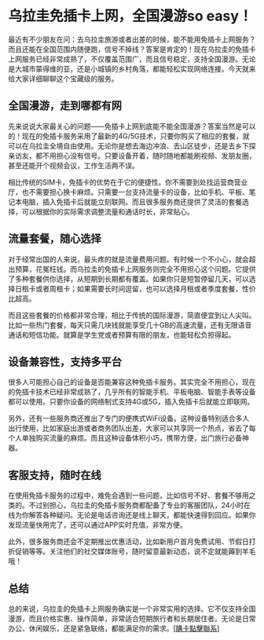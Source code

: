 # 乌拉圭免插卡上网，全国漫游so easy！

最近有不少朋友在问：去乌拉圭旅游或者出差的时候，能不能用免插卡上网服务？而且还能在全国范围内随便跑，信号不掉线？答案是肯定的！现在乌拉圭的免插卡上网服务已经非常成熟了，不仅覆盖范围广，而且信号稳定，支持全国漫游。无论是大城市蒙得维的亚，还是小城镇的乡村角落，都能轻松实现网络连接。今天就来给大家详细聊聊这个宝藏级的服务。

## 全国漫游，走到哪都有网

先来说说大家最关心的问题——免插卡上网到底能不能全国漫游？答案当然是可以的！现在的免插卡服务采用了最新的4G/5G技术，只要你购买了相应的套餐，就可以在乌拉圭全境自由使用。无论你是想去海边冲浪、去山区徒步，还是去乡下探亲访友，都不用担心没有信号。只要设备开着，随时随地都能刷视频、发朋友圈，甚至还能开个视频会议，工作生活两不误。

相比传统的SIM卡，免插卡的优势在于它的便捷性。你不需要到处找运营商营业厅，也不需要担心换卡麻烦。只需要一台支持流量卡的设备，比如手机、平板、笔记本电脑，插入免插卡后就能立刻联网。而且很多服务商还提供了灵活的套餐选择，可以根据你的实际需求调整流量和通话时长，非常贴心。

## 流量套餐，随心选择

对于经常出国的人来说，最头疼的就是流量费用问题。有时候一个不小心，就会超出预算，花冤枉钱。而乌拉圭的免插卡上网服务则完全不用担心这个问题。它提供了多种套餐供你选择，从短期到长期都有覆盖。如果你只是短暂停留几天，可以选择日租卡或者周租卡；如果需要长时间逗留，也可以选择月租或者季度套餐，性价比超高。

而且这些套餐的价格都非常合理，相比于传统的国际漫游，简直便宜到让人尖叫。比如一些热门套餐，每天只需几块钱就能享受几十GB的高速流量，还有无限语音通话和短信功能。就算是学生党或者预算有限的朋友，也能轻松负担得起。

## 设备兼容性，支持多平台

很多人可能担心自己的设备是否能兼容这种免插卡服务。其实完全不用担心，现在的免插卡技术已经非常成熟了，几乎所有的智能手机、平板电脑、智能手表等设备都可以使用。只要你设备的网络制式支持4G或5G，插入免插卡后就能立即联网。

另外，还有一些服务商还推出了专门的便携式WiFi设备。这种设备特别适合多人出行使用，比如家庭出游或者商务团队出差，大家可以共享同一个热点，省去了每个人单独购买流量的麻烦。而且这种设备体积小巧，携带方便，出门旅行必备神器。

## 客服支持，随时在线

在使用免插卡服务的过程中，难免会遇到一些问题，比如信号不好、套餐不够用之类的。不过别担心，乌拉圭的免插卡服务商都配备了专业的客服团队，24小时在线为你解答各种疑问。无论是电话咨询还是线上聊天，都能快速得到回应。如果你发现流量快用完了，还可以通过APP实时充值，非常方便。

此外，很多服务商还会不定期推出优惠活动，比如新用户首月免费试用、节假日打折促销等等。关注他们的社交媒体账号，随时留意最新动态，说不定就能薅到羊毛哦！

## 总结

总的来说，乌拉圭的免插卡上网服务确实是一个非常实用的选择。它不仅支持全国漫游，而且价格实惠、操作简单，非常适合短期旅行者和长期居住者。无论是日常办公、休闲娱乐，还是紧急联络，都能满足你的需求。[[購卡點擊聯系](https://t.me/s/SXDXQF)]